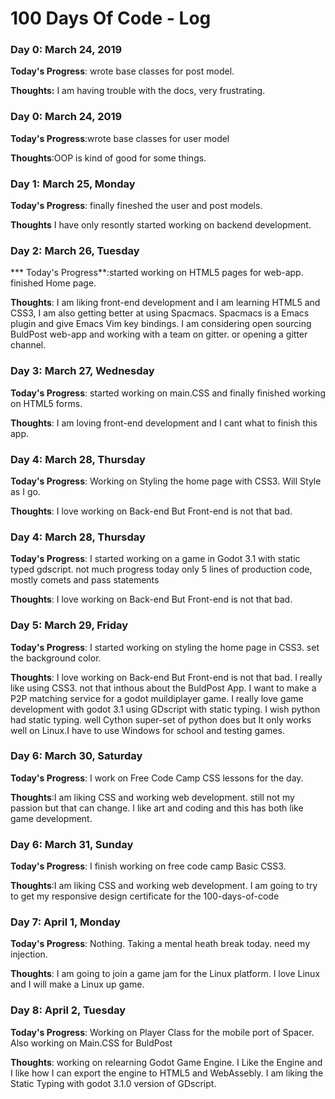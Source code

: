 # 100 Days Of Code - Log

### Day 0: March 24, 2019


**Today's Progress**: wrote base classes for post model.
  
**Thoughts:** I am having trouble with the docs, very frustrating.



### Day 0: March 24, 2019 


**Today's Progress**:wrote base classes for user model 

**Thoughts**:OOP is kind of good for some things.




### Day 1: March 25, Monday

**Today's Progress**: finally fineshed the user and post models.

**Thoughts** I have only resontly started working on backend development. 
 
 
 
### Day 2: March 26, Tuesday

*** Today's Progress**:started working on HTML5 pages for web-app. finished Home page.

**Thoughts**: I am liking front-end development and I am learning HTML5 and CSS3, I am also getting better at using Spacmacs. Spacmacs is a Emacs plugin and give Emacs Vim key bindings. I am considering open sourcing BuldPost web-app and working with a team on gitter. or opening a gitter channel.

### Day 3: March 27, Wednesday

**Today's Progress**: started working on main.CSS and finally finished working on HTML5 forms.

**Thoughts**: I am loving front-end development and I cant what to finish this app.

### Day 4: March 28, Thursday

**Today's Progress**: Working on Styling the home page with CSS3. Will Style as I go.

**Thoughts**: I love working on Back-end But Front-end is not that bad.

### Day 4: March 28, Thursday

**Today's Progress**: I started working on a game in Godot 3.1 with static typed gdscript. not much progress today only 5 lines of production code, mostly comets and pass statements  

**Thoughts**: I love working on Back-end But Front-end is not that bad.

### Day 5: March 29, Friday

**Today's Progress**: I started working on styling the home page in CSS3. set 
the background color.

**Thoughts**: I love working on Back-end But Front-end is not that bad. I really like using CSS3. not that inthous about the BuldPost App. I want to make a 
P2P matching service for a godot muildiplayer game. I really love 
game development with godot 3.1 using GDscript with static typing. I wish python had static typing. well Cython super-set of python does but It only works well on Linux.I have to use Windows for school and testing games.

### Day 6: March 30, Saturday

**Today's Progress**: I work on Free Code Camp CSS lessons for the day.

**Thoughts**:I am liking CSS and working web development. still not my passion but that can change. I like art and coding and this has both 
like game development.

### Day 6: March 31, Sunday
**Today's Progress**: I finish working on free code camp Basic CSS3.

**Thoughts**:I am liking CSS and working web development. I am going to try to get my responsive design certificate for the 100-days-of-code
 

### Day 7: April 1, Monday

**Today's Progress**: Nothing. Taking a mental heath break today. need my injection.

**Thoughts**: I am going to join a game jam for the Linux platform. I love Linux and I will make a Linux up game. 

### Day 8: April 2, Tuesday

**Today's Progress**: Working on Player Class for the mobile port of Spacer. Also working on Main.CSS for BuldPost

**Thoughts**: working on relearning Godot Game Engine. I Like the Engine and I like how I can export the engine to HTML5 and WebAssebly.
I am liking the Static Typing with godot 3.1.0 version of GDscript.
